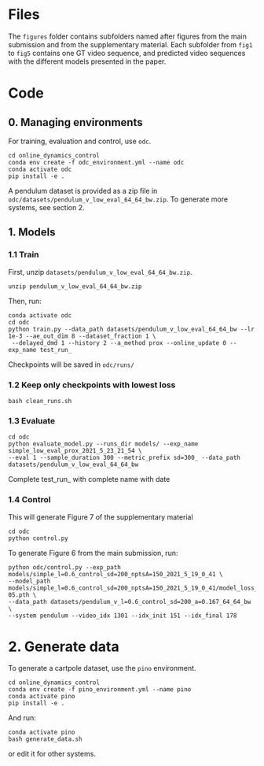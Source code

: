# Files
The ```figures``` folder contains subfolders named after figures from the main submission and from the supplementary 
material. Each subfolder from ``fig1`` to ``fig5`` contains one GT video sequence, and predicted video sequences with 
the different models presented in the paper. 



# Code

## 0. Managing environments
For training, evaluation and control, use ```odc```.
````
cd online_dynamics_control
conda env create -f odc_environment.yml --name odc
conda activate odc
pip install -e .
````

A pendulum dataset is provided as a zip file in ``odc/datasets/pendulum_v_low_eval_64_64_bw.zip``. To generate more 
systems, see section 2.



## 1. Models
### 1.1 Train
First, unzip ``datasets/pendulum_v_low_eval_64_64_bw.zip``.
````
unzip pendulum_v_low_eval_64_64_bw.zip
````

 Then, run:
````
conda activate odc
cd odc
python train.py --data_path datasets/pendulum_v_low_eval_64_64_bw --lr 1e-3 --ae_out_dim 8 --dataset_fraction 1 \
 --delayed_dmd 1 --history 2 --a_method prox --online_update 0 --exp_name test_run_
````
Checkpoints will be saved in ``odc/runs/``

### 1.2 Keep only checkpoints with lowest loss
````
bash clean_runs.sh
````

### 1.3 Evaluate
````
cd odc
python evaluate_model.py --runs_dir models/ --exp_name simple_low_eval_prox_2021_5_23_21_54 \ 
--eval 1 --sample_duration 300 --metric_prefix sd=300_ --data_path datasets/pendulum_v_low_eval_64_64_bw
````
Complete test_run_ with complete name with date

### 1.4 Control
This will generate Figure 7 of the supplementary material
````
cd odc
python control.py
````
To generate Figure 6 from the main submission, run:
````
python odc/control.py --exp_path models/simple_l=0.6_control_sd=200_nptsA=150_2021_5_19_0_41 \ 
--model_path models/simple_l=0.6_control_sd=200_nptsA=150_2021_5_19_0_41/model_loss_8.262357005150989e-05.pth \ 
--data_path datasets/pendulum_v_l=0.6_control_sd=200_a=0.167_64_64_bw \ 
--system pendulum --video_idx 1301 --idx_init 151 --idx_final 178

````



# 2. Generate data
To generate a cartpole dataset, use the ```pino``` environment.
````
cd online_dynamics_control
conda env create -f pino_environment.yml --name pino
conda activate pino
pip install -e .
````
And run:
````
conda activate pino
bash generate_data.sh
````
or edit it for other systems.
